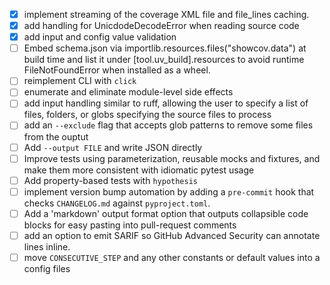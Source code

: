 - [x] implement streaming of the coverage XML file and file_lines caching.
- [x] add handling for UnicdodeDecodeError when reading source code
- [x] add input and config value validation
- [ ] Embed schema.json via importlib.resources.files("showcov.data") at build time and list it under [tool.uv_build].resources to avoid runtime FileNotFoundError when installed as a wheel.
- [ ] reimplement CLI with `click`
- [ ] enumerate and eliminate module-level side effects
- [ ] add input handling similar to ruff, allowing the user to specify a list of files, folders, or globs specifying the source files to process
- [ ] add an `--exclude` flag that accepts glob patterns to remove some files from the ouptut 
- [ ] Add `--output FILE` and write JSON directly
- [ ] Improve tests using parameterization, reusable mocks and fixtures, and make them more consistent with idiomatic pytest usage
- [ ] Add property-based tests with `hypothesis`
- [ ] implement version bump automation by adding a `pre-commit` hook that checks `CHANGELOG.md` against `pyproject.toml`.
- [ ] Add a 'markdown' output format option that outputs collapsible code blocks for easy pasting into pull-request comments
- [ ] add an option to emit SARIF so GitHub Advanced Security can annotate lines inline.
- [ ] move `CONSECUTIVE_STEP` and any other constants or default values into a config files
